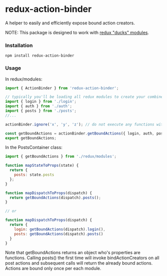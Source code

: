 # redux-action-binder
A helper to easily and efficiently expose bound action creators.

NOTE: This package is designed to work with [redux "ducks" modules](https://github.com/erikras/ducks-modular-redux).

### Installation
```
npm install redux-action-binder
```

### Usage

In redux/modules:

```javascript
import { ActionBinder } from 'redux-action-binder';

// typically you'll be loading all redux modules to create your combined reducer:
import { login } from './login';
import { auth } from './auth';
import { posts } from './posts';
//...

actionBinder.ignore('x', 'y', 'z'); // do not execute any functions with these names

const getBoundActions = actionBinder.getBoundActions({ login, auth, posts });
export getBoundActions;
```

In the PostsContainer class:
```javascript
import { getBoundActions } from './redux/modules';

function mapStateToProps(state) {
  return {
    posts: state.posts
  };
}

function mapDispatchToProps(dispatch) {
  return getBoundActions(dispatch).posts();
}

// or

function mapDispatchToProps(dispatch) {
  return {
    login: getBoundActions(dispatch).login(),
    posts: getBoundActions(dispatch).posts()
  }  
}
```
Note that getBoundActions returns an object who's properties are functions. Calling
posts() the first time will invoke bindActionCreators on all post actions and subsequent
calls will return the already bound actions. Actions are bound only once per each module.
